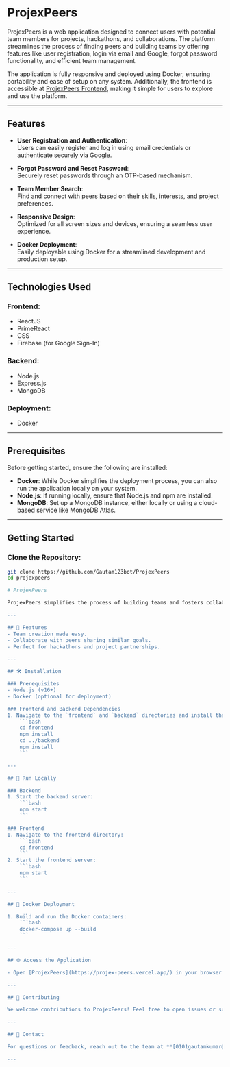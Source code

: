 # ProjexPeers

ProjexPeers is a web application designed to connect users with potential team members for projects, hackathons, and collaborations. The platform streamlines the process of finding peers and building teams by offering features like user registration, login via email and Google, forgot password functionality, and efficient team management.

The application is fully responsive and deployed using Docker, ensuring portability and ease of setup on any system. Additionally, the frontend is accessible at [ProjexPeers Frontend](https://projex-peers.vercel.app/), making it simple for users to explore and use the platform.

---

## Features

- **User Registration and Authentication**:  
  Users can easily register and log in using email credentials or authenticate securely via Google.

- **Forgot Password and Reset Password**:  
  Securely reset passwords through an OTP-based mechanism.

- **Team Member Search**:  
  Find and connect with peers based on their skills, interests, and project preferences.

- **Responsive Design**:  
  Optimized for all screen sizes and devices, ensuring a seamless user experience.

- **Docker Deployment**:  
  Easily deployable using Docker for a streamlined development and production setup.

---

## Technologies Used

### Frontend:
- ReactJS  
- PrimeReact  
- CSS  
- Firebase (for Google Sign-In)

### Backend:
- Node.js  
- Express.js  
- MongoDB

### Deployment:
- Docker  

---

## Prerequisites

Before getting started, ensure the following are installed:
- **Docker**: While Docker simplifies the deployment process, you can also run the application locally on your system.
- **Node.js**: If running locally, ensure that Node.js and npm are installed.
- **MongoDB**: Set up a MongoDB instance, either locally or using a cloud-based service like MongoDB Atlas.

---

## Getting Started

### Clone the Repository:
```bash
git clone https://github.com/Gautam123bot/ProjexPeers
cd projexpeers

# ProjexPeers

ProjexPeers simplifies the process of building teams and fosters collaboration among individuals with shared goals. Whether you're preparing for a hackathon or seeking project partners, ProjexPeers is the platform to make your vision a reality!

---

## 🚀 Features
- Team creation made easy.
- Collaborate with peers sharing similar goals.
- Perfect for hackathons and project partnerships.

---

## 🛠️ Installation

### Prerequisites
- Node.js (v16+)
- Docker (optional for deployment)

### Frontend and Backend Dependencies
1. Navigate to the `frontend` and `backend` directories and install the required dependencies:
    ```bash
    cd frontend
    npm install
    cd ../backend
    npm install
    ```

---

## 🚀 Run Locally

### Backend
1. Start the backend server:
    ```bash
    npm start
    ```

### Frontend
1. Navigate to the frontend directory:
    ```bash
    cd frontend
    ```
2. Start the frontend server:
    ```bash
    npm start
    ```

---

## 🐳 Docker Deployment

1. Build and run the Docker containers:
    ```bash
    docker-compose up --build
    ```

---

## 🌐 Access the Application

- Open [ProjexPeers](https://projex-peers.vercel.app/) in your browser to start using the platform.

---

## 🤝 Contributing

We welcome contributions to ProjexPeers! Feel free to open issues or submit pull requests to improve the project.

---

## 👥 Contact

For questions or feedback, reach out to the team at **[0101gautamkumar@gmail.com](mailto:0101gautamkumar@gmail.com)**.

---


